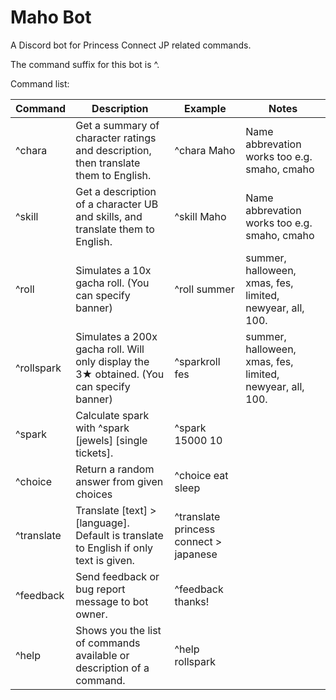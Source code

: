 # Maho Bot

A Discord bot for Princess Connect JP related commands.

The command suffix for this bot is ^.

Command list:

| Command | Description | Example| Notes |
|---------|-------------|--------|-----------------------|
|^chara   |Get a summary of character ratings and description, then translate them to English.|^chara Maho|Name abbrevation works too e.g. smaho, cmaho|
|^skill   |Get a description of a character UB and skills, and translate them to English.|^skill Maho| Name abbrevation works too e.g. smaho, cmaho|
|^roll    |Simulates a 10x gacha roll. (You can specify banner)|^roll summer|summer, halloween, xmas, fes, limited, newyear, all, 100.|
|^rollspark|Simulates a 200x gacha roll. Will only display the 3★ obtained. (You can specify banner)|^sparkroll fes|summer, halloween, xmas, fes, limited, newyear, all, 100.|
|^spark|Calculate spark with ^spark [jewels] [single tickets].|^spark 15000 10||
|^choice|Return a random answer from given choices|^choice eat sleep||
|^translate|Translate [text] > [language]. Default is translate to English if only text is given.|^translate princess connect > japanese||
|^feedback|Send feedback or bug report message to bot owner.|^feedback thanks!||
|^help|Shows you the list of commands available or description of a command.|^help rollspark||

